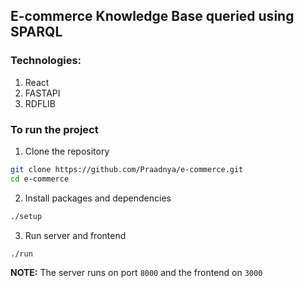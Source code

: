 ## E-commerce Knowledge Base queried using SPARQL

### Technologies:
1. React
2. FASTAPI
3. RDFLIB

### To run the project

1. Clone the repository
```bash
git clone https://github.com/Praadnya/e-commerce.git
cd e-commerce
```
2. Install packages and dependencies
```bash
./setup
```
3. Run server and frontend
```bash
./run
```

**NOTE:** The server runs on port `8000` and the frontend on `3000`
